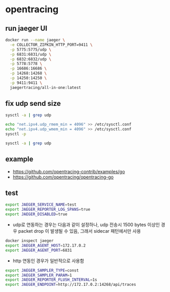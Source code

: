 # opentracing

## run jaeger UI

```sh
docker run --name jaeger \
  -e COLLECTOR_ZIPKIN_HTTP_PORT=9411 \
  -p 5775:5775/udp \
  -p 6831:6831/udp \
  -p 6832:6832/udp \
  -p 5778:5778 \
  -p 16686:16686 \
  -p 14268:14268 \
  -p 14250:14250 \
  -p 9411:9411 \
  jaegertracing/all-in-one:latest
```

## fix udp send size

```sh
sysctl -a | grep udp

echo "net.ipv4.udp_rmem_min = 4096" >> /etc/sysctl.conf
echo "net.ipv4.udp_wmem_min = 4096" >> /etc/sysctl.conf
sysctl -p

sysctl -a | grep udp
```

## example

- https://github.com/opentracing-contrib/examples/go
- https://github.com/opentracing/opentracing-go

## test

```sh
export JAEGER_SERVICE_NAME=test
export JAEGER_REPORTER_LOG_SPANS=true
export JAEGER_DISABLED=true
```

- udp로 연동하는 경우는 다음과 같이 설정하나, udp 전송시 1500 bytes 이상인 경우 packet drop 이 발생될 수 있음, 그래서 sidecar 패턴에서만 사용

```sh
docker inspect jaeger
export JAEGER_AGENT_HOST=172.17.0.2
export JAEGER_AGENT_PORT=6831
```

- http 연동인 경우가 일반적으로 사용함

```sh
export JAEGER_SAMPLER_TYPE=const
export JAEGER_SAMPLER_PARAM=1
export JAEGER_REPORTER_FLUSH_INTERVAL=1s
export JAEGER_ENDPOINT=http://172.17.0.2:14268/api/traces
```
